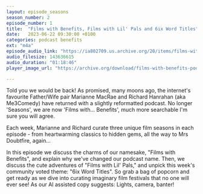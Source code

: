 ```yaml
---
layout: episode_seasons
season_number: 2
episode_number: 1
title:  "Films with Benefits, Films with Lil' Pals and 6ix Word Titles"
date:   2023-06-22 09:30:00 +0100
categories: podcast benefits
ext: "m4a"
episode_audio_link: "https://ia802709.us.archive.org/20/items/films-with-benefits-201-films-with-benefts/Films_With_Benefits_201_-_Films_With_Benefts.m4a"
audio_filesize: 143636615
audio_duration: "01:18:46"
player_image_url: "https://archive.org/download/films-with-benefits-podcast-artwork-me3-comedy/Films-with-benefits_Podcast_Art-min.png"

---
```

Told you we would be back! As promised, many moons ago, the internet's favourite Father/Wife pair Marianne MacRae and Richard Hanrahan (aka Me3Comedy) have returned with a slightly reformatted podcast. No longer 'Seasons', we are now 'Films with... Benefits', much more searchable I'm sure you will agree.

Each week, Marianne and Richard curate three unique film seasons in each episode - from heartwarming classics to hidden gems, all the way to Mrs Doubtfire, again...

In this episode we discuss the charms of our namesake, "Films with Benefits", and explain why we've changed our podcast name. Then, we discuss the cute adventures of "Films with Lil' Pals," and unpick this week's community voted theme: "6ix Word Titles". So grab a bag of popcorn and get ready as we dive into curating imaginary film festivals that no one will ever see! As our AI assisted copy suggests: Lights, camera, banter!